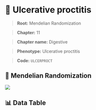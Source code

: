 # 🧪 Ulcerative proctitis

> **Root:** Mendelian Randomization

> **Chapter:** 11  

> **Chapter name:** Digestive

> **Phenotype:** Ulcerative proctitis  

> **Code:** `ULCERPROCT`

## 🧬 Mendelian Randomization  

<img src="/MR/Figures/Forward/ULCERPROCT.png"/>

## 📊 Data Table

<CsvTableMRF src="/MR/Data/Forward/ULCERPROCT.csv"/>
